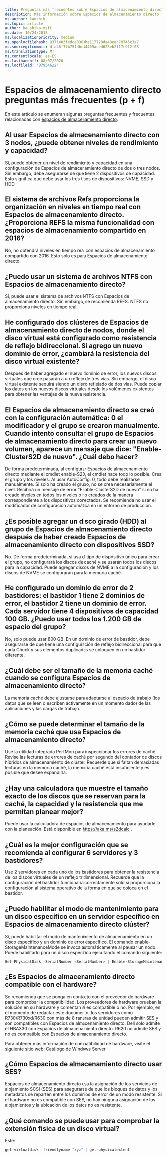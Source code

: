 ```yaml
---
title: Preguntas más frecuentes sobre Espacios de almacenamiento directo
description: Más información sobre Espacios de almacenamiento directo
ms.author: kaushik
ms.topic: article
author: kaushika-msft
ms.date: 10/24/2018
ms.localizationpriority: medium
ms.openlocfilehash: 9371403fedce0383be117728da48eec70745c3a7
ms.sourcegitcommit: dfa48f77b751dbc34409aced628eb2f17c912f08
ms.translationtype: MT
ms.contentlocale: es-ES
ms.lasthandoff: 08/07/2020
ms.locfileid: "87954622"
---
```

# <a name="storage-spaces-direct---frequently-asked-questions-faq"></a>Espacios de almacenamiento directo preguntas más frecuentes (p + f)

En este artículo se enumeran algunas preguntas frecuentes y frecuentes relacionadas con [espacios de almacenamiento directo](storage-spaces-direct-overview.md).

## <a name="when-you-use-storage-spaces-direct-with-3-nodes-can-you-get-both-performance-and-capacity-tiers"></a>Al usar Espacios de almacenamiento directo con 3 nodos, ¿puede obtener niveles de rendimiento y capacidad?

Sí, puede obtener un nivel de rendimiento y capacidad en una configuración de Espacios de almacenamiento directo de dos o tres nodos. Sin embargo, debe asegurarse de que tiene 2 dispositivos de capacidad. Esto significa que debe usar los tres tipos de dispositivos: NVME, SSD y HDD.

## <a name="refs-file-system-provides-real-time-tiering-with-storage-spaces-direct-does-refs-provide-the-same-functionality-with-shared-storage-spaces-in-2016"></a>El sistema de archivos Refs proporciona la organización en niveles en tiempo real con Espacios de almacenamiento directo. ¿Proporciona REFS la misma funcionalidad con espacios de almacenamiento compartido en 2016?

No, no obtendrá niveles en tiempo real con espacios de almacenamiento compartido con 2016. Esto solo es para Espacios de almacenamiento directo.

## <a name="can-i-use-an-ntfs-file-system-with-storage-spaces-direct"></a>¿Puedo usar un sistema de archivos NTFS con Espacios de almacenamiento directo?

Sí, puede usar el sistema de archivos NTFS con Espacios de almacenamiento directo. Sin embargo, se recomienda REFS. NTFS no proporciona niveles en tiempo real.

## <a name="i-have-configured-2-node-storage-spaces-direct-clusters-where-the-virtual-disk-is-configured-as-2-way-mirror-resiliency-if-i-add-a-new-fault-domain-will-the-resiliency-of-the-existing-virtual-disk-change"></a>He configurado dos clústeres de Espacios de almacenamiento directo de nodos, donde el disco virtual está configurado como resistencia de reflejo bidireccional. Si agrego un nuevo dominio de error, ¿cambiará la resistencia del disco virtual existente?

Después de haber agregado el nuevo dominio de error, los nuevos discos virtuales que cree pasarán a un reflejo de tres vías. Sin embargo, el disco virtual existente seguirá siendo un disco reflejado de dos vías. Puede copiar los datos en los nuevos discos virtuales desde los volúmenes existentes para obtener las ventajas de la nueva resistencia.

## <a name="the-storage-spaces-direct-was-created-using-the-autoconfig0-switch-and-the-pool-was-created-manually-when-i-try-to-query-the-storage-spaces-direct-pool-to-create-a-new-volume-i-get-a-message-saying-enable-clusters2d-again-what-should-i-do"></a>El Espacios de almacenamiento directo se creó con la configuración automática: 0 el modificador y el grupo se crearon manualmente. Cuando intento consultar el grupo de Espacios de almacenamiento directo para crear un nuevo volumen, aparece un mensaje que dice: "Enable-ClusterS2D de nuevo". ¿Cuál debo hacer?

De forma predeterminada, al configurar Espacios de almacenamiento directo mediante el cmdlet enable-S2D, el cmdlet hace todo lo posible. Crea el grupo y los niveles. Al usar AutoConfig: 0, todo debe realizarse manualmente. Si solo ha creado el grupo, no se crea necesariamente el nivel. Recibirá un mensaje de error "Enable-ClusterS2D de nuevo" si no ha creado niveles en todos los niveles o no creados de la manera correspondiente a los dispositivos conectados. Se recomienda no usar el modificador de configuración automática en un entorno de producción.

## <a name="is-it-possible-to-add-a-spinning-disk-hdd-to-the-storage-spaces-direct-pool-after-you-have-created-storage-spaces-direct-with-ssd-devices"></a>¿Es posible agregar un disco girado (HDD) al grupo de Espacios de almacenamiento directo después de haber creado Espacios de almacenamiento directo con dispositivos SSD?

No. De forma predeterminada, si usa el tipo de dispositivo único para crear el grupo, no configurará los discos de caché y se usarán todos los discos para la capacidad. Puede agregar discos de NVME a la configuración y los discos de NVME se configurarán para la memoria caché.

## <a name="i-have-configured-a-2-rack-fault-domain-rack-1-has-2-fault-domains-rack-2-has-1-fault-domain-each-server-has-4-capacity-100-gb-devices-can-i-use-all-1200-gb-of-space-from-the-pool"></a>He configurado un dominio de error de 2 bastidores: el bastidor 1 tiene 2 dominios de error, el bastidor 2 tiene un dominio de error. Cada servidor tiene 4 dispositivos de capacidad 100 GB. ¿Puedo usar todos los 1.200 GB de espacio del grupo?

No, solo puede usar 800 GB. En un dominio de error de bastidor, debe asegurarse de que tiene una configuración de reflejo bidireccional para que cada Chuck y sus elementos duplicados se coloquen en un bastidor diferente.

## <a name="what-should-the-cache-size-be-when-i-am-configuring-storage-spaces-direct"></a>¿Cuál debe ser el tamaño de la memoria caché cuando se configura Espacios de almacenamiento directo?

La memoria caché debe ajustarse para adaptarse al espacio de trabajo (los datos que se leen o escriben activamente en un momento dado) de las aplicaciones y las cargas de trabajo.

## <a name="how-can-i-determine-the-size-of-cache-that-is-being-used-by-storage-spaces-direct"></a>¿Cómo se puede determinar el tamaño de la memoria caché que usa Espacios de almacenamiento directo?

Use la utilidad integrada PerfMon para inspeccionar los errores de caché. Revise las lecturas de errores de caché por segundo del contador de discos híbridos de almacenamiento de clúster. Recuerde que si faltan demasiadas lecturas en la memoria caché, la memoria caché está insuficiente y es posible que desee expandirla.

## <a name="is-there-a-calculator-that-shows-the-exact-size-of-the-disks-that-are-being-set-aside-for-cache-capacity-and-resiliency-that-would-enable-me-to-plan-better"></a>¿Hay una calculadora que muestre el tamaño exacto de los discos que se reservan para la caché, la capacidad y la resistencia que me permitan planear mejor?

Puede usar la calculadora de espacios de almacenamiento para ayudarle con la planeación. Está disponible en https://aka.ms/s2dcalc .

## <a name="what-is-the-best-configuration-that-you-would-recommend-when-configuring-6-servers-and-3-racks"></a>¿Cuál es la mejor configuración que se recomienda al configurar 6 servidores y 3 bastidores?

Use 2 servidores en cada uno de los bastidores para obtener la resistencia de los discos virtuales de un reflejo tridimensional. Recuerde que la configuración del bastidor funcionaría correctamente solo si proporciona la configuración al sistema operativo de la forma en que se coloca en el bastidor.

## <a name="can-i-enable-maintenance-mode-for-a-specific-disk-on-a-specific-server-in-storage-spaces-direct-cluster"></a>¿Puedo habilitar el modo de mantenimiento para un disco específico en un servidor específico en Espacios de almacenamiento directo clúster?

Sí, puede habilitar el modo de mantenimiento de almacenamiento en un disco específico y un dominio de error específico. El comando enable-StorageMaintenanceMode se invoca automáticamente al pausar un nodo. Puede habilitarlo para un disco específico ejecutando el comando siguiente:

```powershell
Get-PhysicalDisk -SerialNumber <SerialNumber> | Enable-StorageMaintenanceMode
```

## <a name="is-storage-spaces-direct-supported-on-my-hardware"></a>¿Es Espacios de almacenamiento directo compatible con el hardware?

Se recomienda que se ponga en contacto con el proveedor de hardware para comprobar la compatibilidad. Los proveedores de hardware prueban la solución en su hardware y comentan si es compatible o no. Por ejemplo, en el momento de redactar este documento, los servidores como R730/R730xd/R630 con más de 8 ranuras de unidad pueden admitir SES y son compatibles con Espacios de almacenamiento directo. Dell solo admite el HBA330 con Espacios de almacenamiento directo. R620 no admite SES y no es compatible con Espacios de almacenamiento directo.

Para obtener más información de compatibilidad de hardware, visite el siguiente sitio web: Catálogo de Windows Server

## <a name="how-does-storage-spaces-direct-make-use-of-ses"></a>¿Cómo Espacios de almacenamiento directo usar SES?

Espacios de almacenamiento directo usa la asignación de los servicios de alojamiento SCSI (SES) para asegurarse de que los bloques de datos y los metadatos se reparten entre los dominios de error de un modo resistente. Si el hardware no es compatible con SES, no hay ninguna asignación de los alojamientos y la ubicación de los datos no es resistente.

## <a name="which-command-can-you-use-to-check-the-physical-extent-for-a-virtual-disk"></a>¿Qué comando se puede usar para comprobar la extensión física de un disco virtual?

Este:

```powershell
get-virtualdisk -friendlyname "xyz" | get-physicalextent
```
